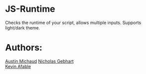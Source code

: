 # JS-Runtime

Checks the runtime of your script, allows multiple inputs.
Supports light/dark theme.

# Authors:

[Austin Michaud](https://foobar404.dev/)
[Nicholas Gebhart](https://github.com/gebhartn)  
[Kevin Afable](https://github.com/Vyraal1)
